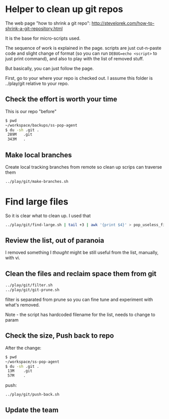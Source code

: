 # Helper to clean up git repos

The web page "how to shrink a git repo": http://stevelorek.com/how-to-shrink-a-git-repository.html

It is the base for micro-scripts used.

The sequence of work is explained in the page. scripts are just cut-n-paste code and slight
change of format (so you can run `DEBUG=echo <script>` to just print command), and also
to play with the list of removed stuff.

But basically, you can just follow the page.

First, go to your where your repo is checked out.
I assume this folder is ../play/git relative to your repo.

## Check the effort is worth your time

This is our repo "before"

```bash
$ pwd
~/workspace/backups/ss-pop-agent
$ du -sh .git .
 289M	.git
 343M	.
```



## Make local branches

Create local tracking branches from remote so clean up scrips can traverse them

```bash
../play/git/make-branches.sh
```

# Find large files

So it is clear what to clean up. I used that

```bash
../play/git/find-large.sh | tail +3 | awk '{print $4}' > pop_useless_files.txt
```

## Review the list, out of paranoia

I removed something I *thought* might be still useful from the list, manually, with vi.

## Clean the files and reclaim space them from git

```bash
../play/git/filter.sh
../play/git/git-prune.sh
```

filter is separated from prune so you can fine tune and experiment with what's removed.

Note - the script has hardcoded filename for the list, needs to change to param

## Check the size, Push back to repo

After the change:

```bash
$ pwd
~/workspace/ss-pop-agent
$ du -sh .git .
 13M	.git
 57M	.
```

push:

```
../play/git/push-back.sh
```

## Update the team